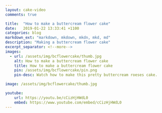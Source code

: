 ```yaml
---
layout: cake-video
comments: true

title:  "How to make a buttercream flower cake"
date:   2019-01-22 13:33:41 +1100
categories: blog
markdown_ext: "markdown, mkdown, mkdn, mkd, md"
description: "Making a buttercream flower cake"
excerpt_separator: <!--more-->
images: 
  - url: /assets/img/bcflowercake/thumb.jpg
    alt: How to make a buttercream flower cake
    title: How to make a buttercream flower cake
    pin: /assets/img/bcflowercake/pin.png
    pin-desc: Watch how to make this pretty buttercream roeses cake.

image: /assets/img/bcflowercake/thumb.jpg

youtube:
    url: https://youtu.be/cCizHjHWdL0
    embed: https://www.youtube.com/embed/cCizHjHWdL0
---
```

